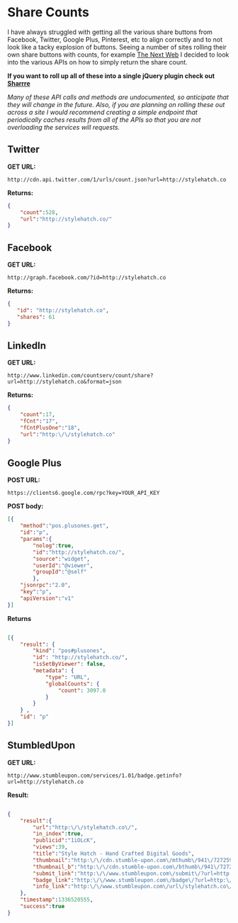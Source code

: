 Share Counts
============

I have always struggled with getting all the various share buttons from Facebook, Twitter, Google Plus, Pinterest, etc to align correctly and to not look like a tacky explosion of buttons.  Seeing a number of sites rolling their own share buttons with counts, for example [The Next Web](http://thenextweb.com/shareables/2012/05/08/move-over-zuck-abraham-lincoln-filed-a-patent-for-facebook-in-1845/) I decided to look into the various APIs on how to simply return the share count.

**If you want to roll up all of these into a single jQuery plugin check out [Sharrre](http://sharrre.com/)**

*Many of these API calls and methods are undocumented, so anticipate that they will change in the future.  Also, if you are planning on rolling these out across a site I would recommend creating a simple endpoint that periodically caches results from all of the APIs so that you are not overloading the services will requests.*

Twitter
-------

**GET URL:**

`http://cdn.api.twitter.com/1/urls/count.json?url=http://stylehatch.co`

**Returns:**
```json
{
	"count":528,
	"url":"http://stylehatch.co/"
}
```

Facebook
--------

**GET URL:**

`http://graph.facebook.com/?id=http://stylehatch.co`

**Returns:**

```json
{
   "id": "http://stylehatch.co",
   "shares": 61
}
```

LinkedIn
--------

**GET URL:**

`http://www.linkedin.com/countserv/count/share?url=http://stylehatch.co&format=json`

**Returns:**

```json
{
	"count":17,
	"fCnt":"17",
	"fCntPlusOne":"18",
	"url":"http:\/\/stylehatch.co"
}
```

Google Plus
-----------

**POST URL:**

`https://clients6.google.com/rpc?key=YOUR_API_KEY`

**POST body:**

```json
[{
	"method":"pos.plusones.get",
	"id":"p",
	"params":{
		"nolog":true,
		"id":"http://stylehatch.co/",
		"source":"widget",
		"userId":"@viewer",
		"groupId":"@self"
		},
	"jsonrpc":"2.0",
	"key":"p",
	"apiVersion":"v1"
}]
```

**Returns**
```json

[{
	"result": { 
		"kind": "pos#plusones", 
		"id": "http://stylehatch.co/", 
		"isSetByViewer": false, 
		"metadata": {
			"type": "URL", 
			"globalCounts": {
				"count": 3097.0
			}
		}
	} ,
	"id": "p"
}]
```

StumbledUpon
------------

**GET URL:**

`http://www.stumbleupon.com/services/1.01/badge.getinfo?url=http://stylehatch.co`

**Result:**
```json

{
	"result":{
		"url":"http:\/\/stylehatch.co\/",
		"in_index":true,
		"publicid":"1iOLcK",
		"views":39,
		"title":"Style Hatch - Hand Crafted Digital Goods",
		"thumbnail":"http:\/\/cdn.stumble-upon.com\/mthumb\/941\/72725941.jpg",
		"thumbnail_b":"http:\/\/cdn.stumble-upon.com\/bthumb\/941\/72725941.jpg",
		"submit_link":"http:\/\/www.stumbleupon.com\/submit\/?url=http:\/\/stylehatch.co\/",
		"badge_link":"http:\/\/www.stumbleupon.com\/badge\/?url=http:\/\/stylehatch.co\/",
		"info_link":"http:\/\/www.stumbleupon.com\/url\/stylehatch.co\/"
	},
	"timestamp":1336520555,
	"success":true
}
```